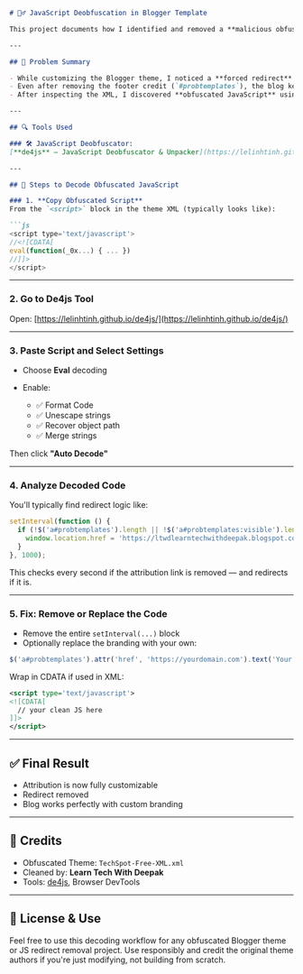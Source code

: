 ````markdown
# 🕵️‍♂️ JavaScript Deobfuscation in Blogger Template

This project documents how I identified and removed a **malicious obfuscated redirect script** from a free Blogger theme (`LearnTechWithDeepak-Free-XML.xml`) that forcefully redirected users to `https://ltwdlearntechwithdeepak.blogspot.com/` when attribution was removed.

---

## 🧠 Problem Summary

- While customizing the Blogger theme, I noticed a **forced redirect** to a third-party site.
- Even after removing the footer credit (`#probtemplates`), the blog kept redirecting.
- After inspecting the XML, I discovered **obfuscated JavaScript** using `eval`, `_0x` hex variables, and escape sequences (`\x68`, `%6C` etc.).

---

## 🔍 Tools Used

### 🛠 JavaScript Deobfuscator:
[**de4js** – JavaScript Deobfuscator & Unpacker](https://lelinhtinh.github.io/de4js/)

---

## 📜 Steps to Decode Obfuscated JavaScript

### 1. **Copy Obfuscated Script**
From the `<script>` block in the theme XML (typically looks like):

```js
<script type='text/javascript'>
//<![CDATA[
eval(function(_0x...) { ... })
//]]>
</script>
````

---

### 2. **Go to De4js Tool**

Open: [https://lelinhtinh.github.io/de4js/](https://lelinhtinh.github.io/de4js/)

---

### 3. **Paste Script and Select Settings**

* Choose **Eval** decoding
* Enable:

  * ✅ Format Code
  * ✅ Unescape strings
  * ✅ Recover object path
  * ✅ Merge strings

Then click **"Auto Decode"**

---

### 4. **Analyze Decoded Code**

You'll typically find redirect logic like:

```js
setInterval(function () {
  if (!$('a#probtemplates').length || !$('a#probtemplates:visible').length) {
    window.location.href = 'https://ltwdlearntechwithdeepak.blogspot.com/';
  }
}, 1000);
```

This checks every second if the attribution link is removed — and redirects if it is.

---

### 5. **Fix: Remove or Replace the Code**

* Remove the entire `setInterval(...)` block
* Optionally replace the branding with your own:

```js
$('a#probtemplates').attr('href', 'https://yourdomain.com').text('Your Brand');
```

Wrap in CDATA if used in XML:

```xml
<script type='text/javascript'>
<![CDATA[
  // your clean JS here
]]>
</script>
```

---

## ✅ Final Result

* Attribution is now fully customizable
* Redirect removed
* Blog works perfectly with custom branding

---

## 📌 Credits

* Obfuscated Theme: `TechSpot-Free-XML.xml`
* Cleaned by: **Learn Tech With Deepak**
* Tools: [de4js](https://lelinhtinh.github.io/de4js/), Browser DevTools

---

## 💬 License & Use

Feel free to use this decoding workflow for any obfuscated Blogger theme or JS redirect removal project. Use responsibly and credit the original theme authors if you're just modifying, not building from scratch.

```

